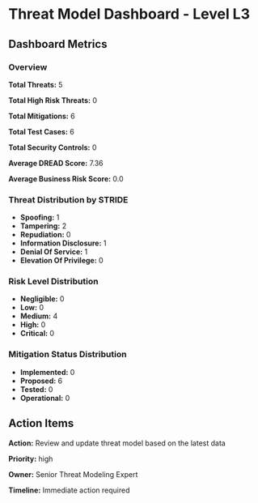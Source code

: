 # Threat Model Dashboard - Level L3 

## Dashboard Metrics

### Overview

**Total Threats:** 5

**Total High Risk Threats:** 0

**Total Mitigations:** 6

**Total Test Cases:** 6

**Total Security Controls:** 0

**Average DREAD Score:** 7.36

**Average Business Risk Score:** 0.0

### Threat Distribution by STRIDE

- **Spoofing:** 1
- **Tampering:** 2
- **Repudiation:** 0
- **Information Disclosure:** 1
- **Denial Of Service:** 1
- **Elevation Of Privilege:** 0

### Risk Level Distribution

- **Negligible:** 0
- **Low:** 0
- **Medium:** 4
- **High:** 0
- **Critical:** 0

### Mitigation Status Distribution

- **Implemented:** 0
- **Proposed:** 6
- **Tested:** 0
- **Operational:** 0

## Action Items

**Action:** Review and update threat model based on the latest data

**Priority:** high

**Owner:** Senior Threat Modeling Expert

**Timeline:** Immediate action required

